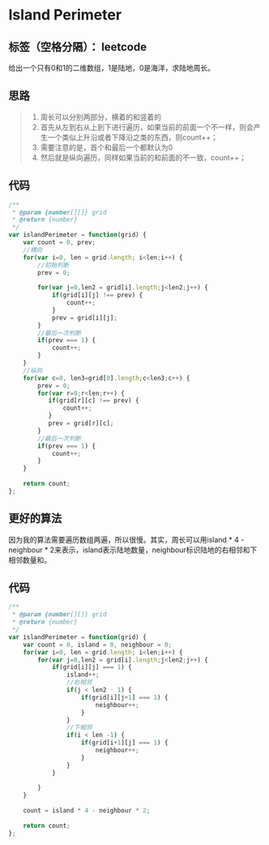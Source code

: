 ﻿# Island Perimeter

标签（空格分隔）： leetcode
---

给出一个只有0和1的二维数组，1是陆地，0是海洋，求陆地周长。

## 思路
> 1. 周长可以分别两部分，横着的和竖着的
> 2. 首先从左到右从上到下进行遍历，如果当前的前面一个不一样，则会产生一个类似上升沿或者下降沿之类的东西，则count++；
> 3. 需要注意的是，首个和最后一个都默认为0
> 4. 然后就是纵向遍历，同样如果当前的和前面的不一致，count++；

## 代码
```js
/**
 * @param {number[][]} grid
 * @return {number}
 */
var islandPerimeter = function(grid) {
    var count = 0, prev;
    //横向
    for(var i=0, len = grid.length; i<len;i++) {
        //初始判断
        prev = 0;
        
        for(var j=0,len2 = grid[i].length;j<len2;j++) {
            if(grid[i][j] !== prev) {
                count++;
            }
            prev = grid[i][j];
        }
        //最后一次判断
        if(prev === 1) {
            count++;
        }
    }
    //纵向
    for(var c=0, len3=grid[0].length;c<len3;c++) {
        prev = 0;
        for(var r=0;r<len;r++) {
           if(grid[r][c] !== prev) {
               count++;
           }
           prev = grid[r][c];
        }
        //最后一次判断
        if(prev === 1) {
            count++;
        }
    }
    
    return count;
};
```

## 更好的算法
因为我的算法需要遍历数组两遍，所以很慢。其实，周长可以用island * 4 - neighbour * 2来表示，island表示陆地数量，neighbour标识陆地的右相邻和下相邻数量和。

## 代码
```js
/**
 * @param {number[][]} grid
 * @return {number}
 */
var islandPerimeter = function(grid) {
    var count = 0, island = 0, neighbour = 0;
    for(var i=0, len = grid.length; i<len;i++) {
        for(var j=0,len2 = grid[i].length;j<len2;j++) {
            if(grid[i][j] === 1) {
                island++;
                //右相邻
                if(j < len2 - 1) {
                    if(grid[i][j+1] === 1) {
                        neighbour++;
                    }
                }
                //下相邻
                if(i < len -1) {
                    if(grid[i+1][j] === 1) {
                        neighbour++;
                    }
                }
            }
            
        }
    }
    
    count = island * 4 - neighbour * 2;
    
    return count;
};
```



